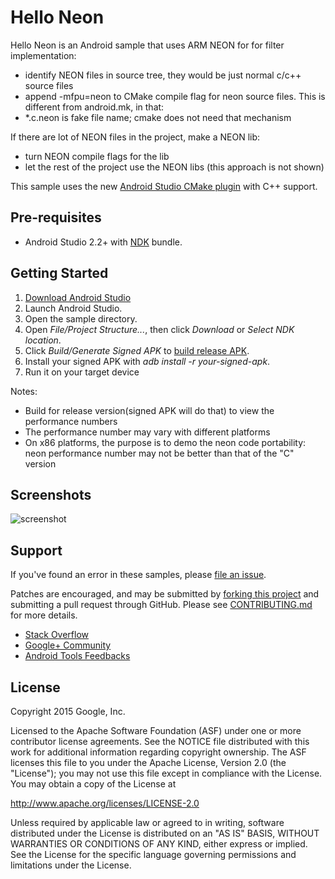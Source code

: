 Hello Neon
==========
Hello Neon is an Android sample that uses ARM NEON for for filter implementation:
- identify NEON files in source tree, they would be just normal c/c++ source files
- append -mfpu=neon to CMake compile flag for neon source files.
This is different from android.mk, in that:
- *.c.neon is fake file name; cmake does not need that mechanism


If there are lot of NEON files in the project, make a NEON lib:
- turn NEON compile flags for the lib
- let the rest of the project use the NEON libs
(this approach is not shown)


This sample uses the new [Android Studio CMake plugin](http://tools.android.com/tech-docs/external-c-builds) with C++ support.


Pre-requisites
--------------
- Android Studio 2.2+ with [NDK](https://developer.android.com/ndk/) bundle.

Getting Started
---------------
1. [Download Android Studio](http://developer.android.com/sdk/index.html)
1. Launch Android Studio.
1. Open the sample directory.
1. Open *File/Project Structure...*, then click *Download* or *Select NDK location*.
1. Click *Build/Generate Signed APK* to [build release APK](https://developer.android.com/studio/publish/app-signing.html#sign-apk).
1. Install your signed APK with *adb install -r your-signed-apk*.
1. Run it on your target device

Notes:
- Build for release version(signed APK will do that) to view the performance numbers
- The performance number may vary with different platforms
- On x86 platforms, the purpose is to demo the neon code portability: neon performance number may not be better than that of the "C" version

Screenshots
-----------
![screenshot](screenshot.png)

Support
-------
If you've found an error in these samples, please [file an issue](https://github.com/googlesamples/android-ndk/issues/new).

Patches are encouraged, and may be submitted by [forking this project](https://github.com/googlesamples/android-ndk/fork) and
submitting a pull request through GitHub. Please see [CONTRIBUTING.md](../CONTRIBUTING.md) for more details.

- [Stack Overflow](http://stackoverflow.com/questions/tagged/android-ndk)
- [Google+ Community](https://plus.google.com/communities/105153134372062985968)
- [Android Tools Feedbacks](http://tools.android.com/feedback)

License
-------
Copyright 2015 Google, Inc.

Licensed to the Apache Software Foundation (ASF) under one or more contributor
license agreements.  See the NOTICE file distributed with this work for
additional information regarding copyright ownership.  The ASF licenses this
file to you under the Apache License, Version 2.0 (the "License"); you may not
use this file except in compliance with the License.  You may obtain a copy of
the License at

  http://www.apache.org/licenses/LICENSE-2.0

Unless required by applicable law or agreed to in writing, software
distributed under the License is distributed on an "AS IS" BASIS, WITHOUT
WARRANTIES OR CONDITIONS OF ANY KIND, either express or implied.  See the
License for the specific language governing permissions and limitations under
the License.
